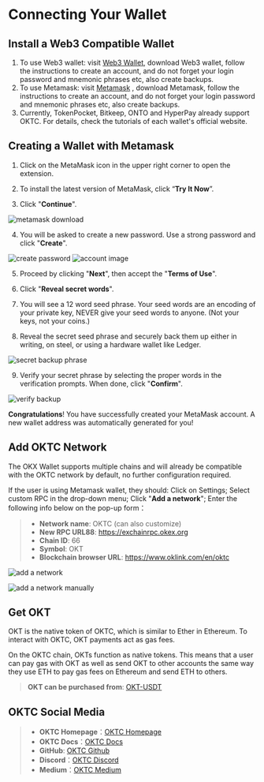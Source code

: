 # Connecting Your Wallet

## Install a Web3 Compatible Wallet

1. To use Web3 wallet: visit [Web3 Wallet](https://www.okx.com/cn/web3), download Web3 wallet, follow the instructions to create an account, and do not forget your login password and mnemonic phrases etc, also create backups. 
2. To use Metamask: visit [Metamask](https://metamask.io/) , download Metamask, follow the instructions to create an account, and do not forget your login password and mnemonic phrases etc, also create backups.
3. Currently, TokenPocket, Bitkeep, ONTO and HyperPay already support OKTC. For details, check the tutorials of each wallet's official website.


## Creating a Wallet with Metamask

1. Click on the MetaMask icon in the upper right corner to open the extension.

2. To install the latest version of MetaMask, click “**Try It Now**”.

3. Click "**Continue**".

![metamask download](./img/3.gif)

4. You will be asked to create a new password. Use a strong password and click "**Create**".

![create password](./img/4.png)
![account image](./img/4.2.png)

5. Proceed by clicking "**Next**",  then accept the "**Terms of Use**".

6. Click "**Reveal secret words**".

7. You will see a 12 word seed phrase. Your seed words are an encoding of your private key, NEVER give your seed words to anyone. (Not your keys, not your coins.)

8. Reveal the secret seed phrase and securely back them up either in writing, on steel, or using a hardware wallet like Ledger.

![secret backup phrase](./img/8.png)

9. Verify your secret phrase by selecting the proper words in the verification prompts. When done, click "**Confirm**".

![verify backup](./img/9.gif)

**Congratulations**! You have successfully created your MetaMask account. A new wallet address was automatically generated for you!

## Add OKTC Network


The OKX Wallet supports multiple chains and will already be compatible with the OKTC network by default, no further configuration required.


If the user is using Metamask wallet, they should: Click on Settings; Select custom RPC in the drop-down menu; Click "**Add a network**"; Enter the following info below on the pop-up form：


> - **Network name**: OKTC (can also customize)
> - **New RPC URL88**: https://exchainrpc.okex.org
> - **Chain ID**: 66
> - **Symbol**: OKT
> - **Blockchain browser URL**: https://www.oklink.com/en/oktc



![add a network](./img/1.png)

![add a network manually](./img/2.png)

## Get OKT

OKT is the native token of OKTC, which is similar to Ether in Ethereum. To interact with OKTC, OKT payments act as gas fees.

On the OKTC chain, OKTs function as native tokens. This means that a user can pay gas with OKT as well as send OKT to other accounts the same way they use ETH to pay gas fees on Ethereum and send ETH to others.


> **OKT can be purchased from**: [OKT-USDT](https://www.okx.com/cn/trade-spot/okt-usdt)

## OKTC Social Media


>- **OKTC Homepage**：[OKTC Homepage](https://www.okx.com/oktc)
>- **OKTC Docs**：[OKTC Docs](https://exchainrpc.okex.org/docs/en/#overview)
>- **GitHub**: [OKTC Github](https://github.com/okx/exchain)
>- **Discord**：[OKTC Discord](https://discord.com/invite/2rynEUqJxP)
>- **Medium**：[OKTC Medium](https://medium.com/oktc-okx-chain)

